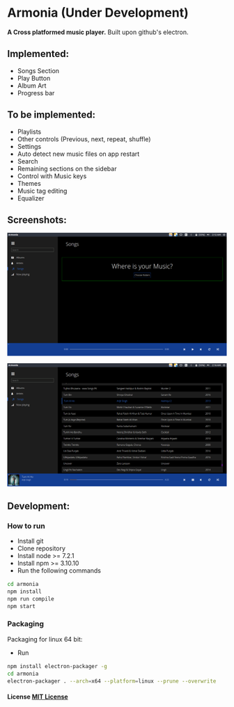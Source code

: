 # Armonia (Under Development)

**A Cross platformed music player.**
Built upon github's electron.

## Implemented:
- Songs Section
- Play Button
- Album Art
- Progress bar

## To be implemented:
- Playlists
- Other controls (Previous, next, repeat, shuffle)
- Settings
- Auto detect new music files on app restart
- Search
- Remaining sections on the sidebar
- Control with Music keys
- Themes
- Music tag editing
- Equalizer

## Screenshots:
![Songs view](./Screenshot1.png)

![Songs view](./Screenshot2.png)

## Development:
### How to run
- Install git
- Clone repository
- Install node >= 7.2.1
- Install npm >= 3.10.10
- Run the following commands
```bash
cd armonia
npm install
npm run compile
npm start
```
### Packaging
Packaging for linux 64 bit:
- Run
```bash
npm install electron-packager -g
cd armonia
electron-packager . --arch=x64 --platform=linux --prune --overwrite
```

#### License [MIT License](LICENSE.md)

